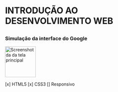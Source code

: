 # INTRODUÇÃO AO DESENVOLVIMENTO WEB

##

### Simulação da interface do Google

<div>
  <img src="img/interfaceGoogle.png" alt="Screenshot da da tela principal" height="100px" width="100px">
</div>

[x] HTML5
[x] CSS3
[] Responsivo

